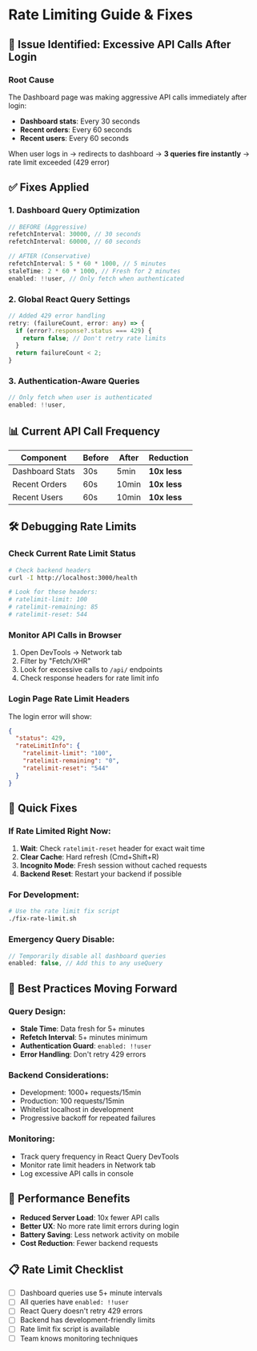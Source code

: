 # Rate Limiting Guide & Fixes

## 🚨 Issue Identified: Excessive API Calls After Login

### Root Cause
The Dashboard page was making aggressive API calls immediately after login:
- **Dashboard stats**: Every 30 seconds
- **Recent orders**: Every 60 seconds  
- **Recent users**: Every 60 seconds

When user logs in → redirects to dashboard → **3 queries fire instantly** → rate limit exceeded (429 error)

## ✅ Fixes Applied

### 1. Dashboard Query Optimization
```typescript
// BEFORE (Aggressive)
refetchInterval: 30000, // 30 seconds
refetchInterval: 60000, // 60 seconds

// AFTER (Conservative)
refetchInterval: 5 * 60 * 1000, // 5 minutes
staleTime: 2 * 60 * 1000, // Fresh for 2 minutes
enabled: !!user, // Only fetch when authenticated
```

### 2. Global React Query Settings
```typescript
// Added 429 error handling
retry: (failureCount, error: any) => {
  if (error?.response?.status === 429) {
    return false; // Don't retry rate limits
  }
  return failureCount < 2;
}
```

### 3. Authentication-Aware Queries
```typescript
// Only fetch when user is authenticated
enabled: !!user,
```

## 📊 Current API Call Frequency

| Component | Before | After | Reduction |
|-----------|--------|--------|-----------|
| Dashboard Stats | 30s | 5min | **10x less** |
| Recent Orders | 60s | 10min | **10x less** |
| Recent Users | 60s | 10min | **10x less** |

## 🛠️ Debugging Rate Limits

### Check Current Rate Limit Status
```bash
# Check backend headers
curl -I http://localhost:3000/health

# Look for these headers:
# ratelimit-limit: 100
# ratelimit-remaining: 85
# ratelimit-reset: 544
```

### Monitor API Calls in Browser
1. Open DevTools → Network tab
2. Filter by "Fetch/XHR"
3. Look for excessive calls to `/api/` endpoints
4. Check response headers for rate limit info

### Login Page Rate Limit Headers
The login error will show:
```json
{
  "status": 429,
  "rateLimitInfo": {
    "ratelimit-limit": "100",
    "ratelimit-remaining": "0", 
    "ratelimit-reset": "544"
  }
}
```

## 🔧 Quick Fixes

### If Rate Limited Right Now:
1. **Wait**: Check `ratelimit-reset` header for exact wait time
2. **Clear Cache**: Hard refresh (Cmd+Shift+R)
3. **Incognito Mode**: Fresh session without cached requests
4. **Backend Reset**: Restart your backend if possible

### For Development:
```bash
# Use the rate limit fix script
./fix-rate-limit.sh
```

### Emergency Query Disable:
```typescript
// Temporarily disable all dashboard queries
enabled: false, // Add this to any useQuery
```

## 🎯 Best Practices Moving Forward

### Query Design:
- **Stale Time**: Data fresh for 5+ minutes
- **Refetch Interval**: 5+ minutes minimum
- **Authentication Guard**: `enabled: !!user`
- **Error Handling**: Don't retry 429 errors

### Backend Considerations:
- Development: 1000+ requests/15min
- Production: 100 requests/15min
- Whitelist localhost in development
- Progressive backoff for repeated failures

### Monitoring:
- Track query frequency in React Query DevTools
- Monitor rate limit headers in Network tab
- Log excessive API calls in console

## 🚀 Performance Benefits

- **Reduced Server Load**: 10x fewer API calls
- **Better UX**: No more rate limit errors during login
- **Battery Saving**: Less network activity on mobile
- **Cost Reduction**: Fewer backend requests

## 📋 Rate Limit Checklist

- [ ] Dashboard queries use 5+ minute intervals
- [ ] All queries have `enabled: !!user`
- [ ] React Query doesn't retry 429 errors
- [ ] Backend has development-friendly limits
- [ ] Rate limit fix script is available
- [ ] Team knows monitoring techniques

